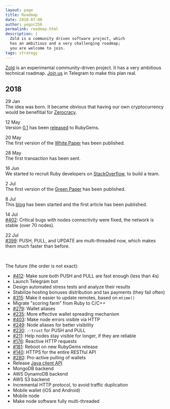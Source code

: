 ```yaml
---
layout: page
title: Roadmap
date: 2018-07-08
author: yegor256
permalink: roadmap.html
description: |
  Zold is a community driven software project, which
  has an ambitious and a very challenging roadmap;
  you are welcome to join.
tags: strategy
---
```


[Zold](https://www.zold.io) is an experimental community-driven project.
It has a very ambitious technical roadmap.
[Join us](https://t.me/zold_io) in Telegram to make this plan real.

<!--more-->

## 2018

29 Jan<br/>
The idea was born.
It became obvious that having our own cryptocurrency would be
benefitial for [Zerocracy](https://www.zerocracy.com).

12 May<br/>
Version [0.1](https://github.com/zold-io/zold/tree/0.1) has been
[released](https://rubygems.org/gems/zold/versions/0.1) to RubyGems.

20 May<br/>
The first version of the [White Paper](https://papers.zold.io/wp.pdf) has been published.

28 May<br/>
The first transaction has been sent.

16 Jun<br/>
We started to recruit Ruby developers on
[StackOverflow](https://stackoverflow.com/jobs/194602/brave-ruby-developer-for-a-new-cryptocurrency-zerocracy),
to build a team.

2 Jul<br/>
The first version of the
[Green Paper](https://papers.zold.io/green-paper.pdf) has been published.

8 Jul<br/>
This [blog](https://github.com/zold-io/blog.zold.io)
has been started and the first article has been published.

14 Jul<br/>
[#402](https://github.com/zold-io/zold/issues/402):
Critical bugs with nodes connectivity were fixed,
the network is stable (over 70 nodes).

22 Jul<br/>
[#399](https://github.com/zold-io/zold/issues/399):
PUSH, PULL, and UPDATE are multi-threaded now, which makes
them much faster than before.

<br/>

The future (the order is not exact):

  * [#412](https://github.com/zold-io/zold/issues/412): Make sure both PUSH and PULL are fast enough (less than 4s)
  * Launch Telegram bot
  * Design automated stress tests and analyze their results
  * Stabilize hosting bonuses distribution and tax payments (they fail often)
  * [#315](https://github.com/zold-io/zold/issues/315): Make it easier to update remotes, based on `mtime()`
  * Migrate "scoring farm" from Ruby to C/C++
  * [#279](https://github.com/zold-io/zold/issues/279): Wallet aliases
  * [#235](https://github.com/zold-io/zold/issues/235): More effective wallet spreading mechanism
  * [#403](https://github.com/zold-io/zold/issues/403): Make node errors visible via HTTP
  * [#249](https://github.com/zold-io/zold/issues/249): Node aliases for better visibility
  * [#230](https://github.com/zold-io/zold/issues/230): `--trust` for PUSH and PULL
  * [#211](https://github.com/zold-io/zold/issues/211): Help nodes stay visible for longer, if they are reliable
  * [#176](https://github.com/zold-io/zold/issues/176): Reactive HTTP requests
  * [#181](https://github.com/zold-io/zold/issues/181): Reboot on new RubyGems release
  * [#140](https://github.com/zold-io/zold/issues/140): HTTPS for the entire RESTful API
  * [#280](https://github.com/zold-io/zold/issues/280): Pro-active pulling of wallets
  * Release [Java client API](https://github.com/zold-io/java-api)
  * MongoDB backend
  * AWS DynamoDB backend
  * AWS S3 backend
  * Incremental HTTP protocol, to avoid traffic duplication
  * Mobile wallet (iOS and Android)
  * Mobile node
  * Make node software fully multi-threaded
